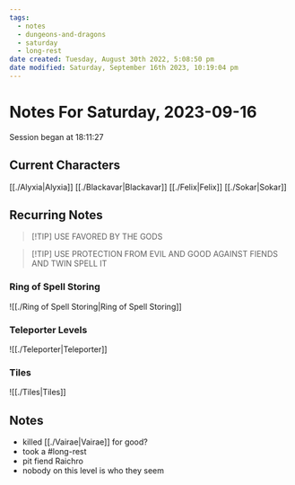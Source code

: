 ```yaml
---
tags:
  - notes
  - dungeons-and-dragons
  - saturday
  - long-rest
date created: Tuesday, August 30th 2022, 5:08:50 pm
date modified: Saturday, September 16th 2023, 10:19:04 pm
---
```


# Notes For Saturday, 2023-09-16
Session began at 18:11:27
## Current Characters
[[./Alyxia|Alyxia]]
[[./Blackavar|Blackavar]]
[[./Felix|Felix]]
[[./Sokar|Sokar]]
## Recurring Notes
>[!TIP] USE FAVORED BY THE GODS

>[!TIP] USE PROTECTION FROM EVIL AND GOOD AGAINST FIENDS AND TWIN SPELL IT

### Ring of Spell Storing
![[./Ring of Spell Storing|Ring of Spell Storing]]
### Teleporter Levels
![[./Teleporter|Teleporter]]
### Tiles
![[./Tiles|Tiles]]

## Notes
- killed [[./Vairae|Vairae]] for good?
- took a #long-rest
- pit fiend Raichro
- nobody on this level is who they seem